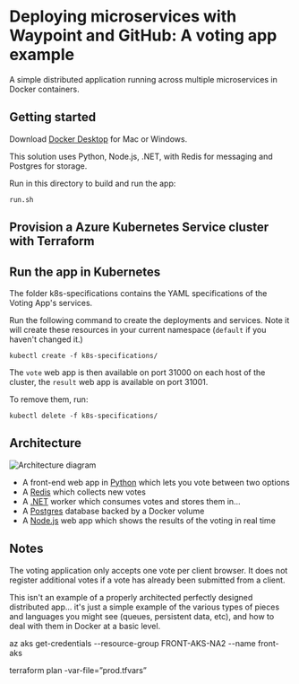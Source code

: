 # Deploying microservices with Waypoint and GitHub: A voting app example

A simple distributed application running across multiple microservices in Docker containers.

## Getting started

Download [Docker Desktop](https://www.docker.com/products/docker-desktop) for Mac or Windows.

This solution uses Python, Node.js, .NET, with Redis for messaging and Postgres for storage.

Run in this directory to build and run the app:

```shell
run.sh
```

## Provision a Azure Kubernetes Service cluster with Terraform

## Run the app in Kubernetes

The folder k8s-specifications contains the YAML specifications of the Voting App's services.

Run the following command to create the deployments and services. Note it will create these resources in your current namespace (`default` if you haven't changed it.)

```shell
kubectl create -f k8s-specifications/
```

The `vote` web app is then available on port 31000 on each host of the cluster, the `result` web app is available on port 31001.

To remove them, run:

```shell
kubectl delete -f k8s-specifications/
```

## Architecture

![Architecture diagram](architecture.excalidraw.png)

* A front-end web app in [Python](/vote) which lets you vote between two options
* A [Redis](https://hub.docker.com/_/redis/) which collects new votes
* A [.NET](/worker/) worker which consumes votes and stores them in…
* A [Postgres](https://hub.docker.com/_/postgres/) database backed by a Docker volume
* A [Node.js](/result) web app which shows the results of the voting in real time

## Notes

The voting application only accepts one vote per client browser. It does not register additional votes if a vote has already been submitted from a client.

This isn't an example of a properly architected perfectly designed distributed app... it's just a simple
example of the various types of pieces and languages you might see (queues, persistent data, etc), and how to
deal with them in Docker at a basic level.


az aks get-credentials --resource-group FRONT-AKS-NA2 --name front-aks

terraform plan -var-file=”prod.tfvars”
